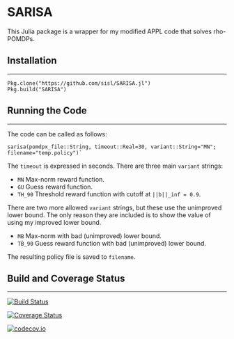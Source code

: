 # SARISA

This Julia package is a wrapper for my modified APPL code that solves rho-POMDPs.

## Installation
---------------
```
Pkg.clone("https://github.com/sisl/SARISA.jl")
Pkg.build("SARISA")
```

## Running the Code
-------------------
The code can be called as follows:
```
sarisa(pomdpx_file::String, timeout::Real=30, variant::String="MN"; filename="temp.policy")`
```

The `timeout` is expressed in seconds. There are three main `variant` strings:

* `MN`		Max-norm reward function.
* `GU`		Guess reward function.
* `TH_90`	Threshold reward function with cutoff at `||b||_inf = 0.9`.

There are two more allowed `variant` strings, but these use the unimproved lower bound. The only reason they are included is to show the value of using my improved lower bound.

* `MB`		Max-norm with bad (unimproved) lower bound.
* `TB_90`	Guess reward function with bad (unimproved) lower bound.

The resulting policy file is saved to `filename`.

## Build and Coverage Status
----------------------------

[![Build Status](https://travis-ci.org/dressel/SARISA.jl.svg?branch=master)](https://travis-ci.org/dressel/SARISA.jl)

[![Coverage Status](https://coveralls.io/repos/dressel/SARISA.jl/badge.svg?branch=master&service=github)](https://coveralls.io/github/dressel/SARISA.jl?branch=master)

[![codecov.io](http://codecov.io/github/dressel/SARISA.jl/coverage.svg?branch=master)](http://codecov.io/github/dressel/SARISA.jl?branch=master)
